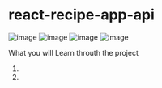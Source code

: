 # react-recipe-app-api

![image](https://user-images.githubusercontent.com/81522853/235317260-c785a9ee-7e07-4382-9d53-f1ff77cdf2ac.png)
![image](https://user-images.githubusercontent.com/81522853/235317303-65640083-a407-4ad2-b9d1-9d1e07ac0982.png)
![image](https://user-images.githubusercontent.com/81522853/235317324-293f6c95-c5e3-460b-8eb6-42a6b8be311d.png)
![image](https://user-images.githubusercontent.com/81522853/235317373-973927d8-62ee-4a53-bd9b-af6d86347564.png)



What you will Learn throuth the project

01) 
02) 
